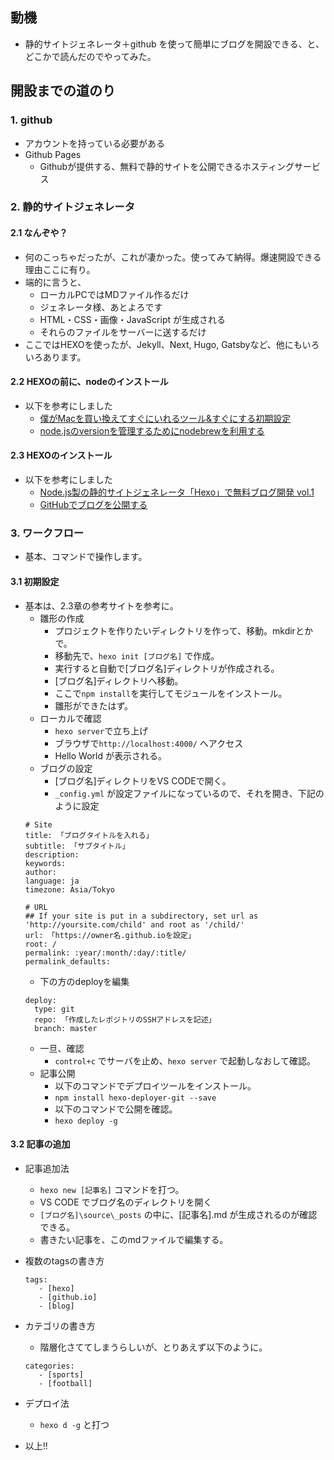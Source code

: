 ## 動機
* 静的サイトジェネレータ＋github を使って簡単にブログを開設できる、と、どこかで読んだのでやってみた。

## 開設までの道のり
### 1. github
* アカウントを持っている必要がある
* Github Pages
  * Githubが提供する、無料で静的サイトを公開できるホスティングサービス

### 2. 静的サイトジェネレータ
#### 2.1 なんぞや？
* 何のこっちゃだったが、これが凄かった。使ってみて納得。爆速開設できる理由ここに有り。
* 端的に言うと、
  * ローカルPCではMDファイル作るだけ
  * ジェネレータ様、あとよろです
  * HTML・CSS・画像・JavaScript が生成される
  * それらのファイルをサーバーに送するだけ
* ここではHEXOを使ったが、Jekyll、Next, Hugo, Gatsbyなど、他にもいろいろあります。

#### 2.2 HEXOの前に、nodeのインストール
* 以下を参考にしました
  * [僕がMacを買い換えてすぐにいれるツール&すぐにする初期設定](https://dotstud.io/blog/setup-new-mac-app/#node-js%E7%92%B0%E5%A2%83%E6%95%B4%E5%82%99)
  * [node.jsのversionを管理するためにnodebrewを利用する](https://qiita.com/sinmetal/items/154e81823f386279b33c)

#### 2.3 HEXOのインストール
* 以下を参考にしました
  * [Node.js製の静的サイトジェネレータ「Hexo」で無料ブログ開発 vol.1](https://dotstud.io/blog/hexo-static-site-vol1/)
  * [GitHubでブログを公開する](https://qiita.com/sakkuntyo/items/dca3ab792a30645b2d66)

### 3. ワークフロー
* 基本、コマンドで操作します。
#### 3.1 初期設定
* 基本は、2.3章の参考サイトを参考に。
  * 雛形の作成
    * プロジェクトを作りたいディレクトリを作って、移動。mkdirとかで。
    * 移動先で、`hexo init [ブログ名]` で作成。
    * 実行すると自動で[ブログ名]ディレクトリが作成される。 
    * [ブログ名]ディレクトリへ移動。
    * ここで`npm install`を実行してモジュールをインストール。
    * 雛形ができたはず。  
  * ローカルで確認
    * `hexo server`で立ち上げ
    * ブラウザで`http://localhost:4000/` へアクセス
    * Hello World が表示される。
  * ブログの設定
    * [ブログ名]ディレクトリをVS CODEで開く。
    * `_config.yml` が設定ファイルになっているので、それを開き、下記のように設定
  ```
  # Site
  title: 「ブログタイトルを入れる」
  subtitle: 「サブタイトル」
  description:
  keywords:
  author: 
  language: ja
  timezone: Asia/Tokyo

  # URL
  ## If your site is put in a subdirectory, set url as 'http://yoursite.com/child' and root as '/child/'
  url: 「https://owner名.github.ioを設定」
  root: /
  permalink: :year/:month/:day/:title/
  permalink_defaults:
  ```
    * 下の方のdeployを編集
  ```
  deploy:
    type: git
    repo: 「作成したレポジトリのSSHアドレスを記述」
    branch: master
  ```
    * 一旦、確認
      * `control+c` でサーバを止め、`hexo server` で起動しなおして確認。
  * 記事公開
    * 以下のコマンドでデプロイツールをインストール。
    * `npm install hexo-deployer-git --save`
    * 以下のコマンドで公開を確認。
    * `hexo deploy -g`
    
#### 3.2 記事の追加
* 記事追加法
  * `hexo new [記事名]` コマンドを打つ。
  * VS CODE でブログ名のディレクトリを開く
  * `[ブログ名]\source\_posts` の中に、[記事名].md が生成されるのが確認できる。
  * 書きたい記事を、このmdファイルで編集する。

* 複数のtagsの書き方
  ```
  tags: 
     - [hexo]
     - [github.io]
     - [blog]
  ```

* カテゴリの書き方
  * 階層化さててしまうらしいが、とりあえず以下のように。
  ```
  categories:
     - [sports]
     - [football]
  ```

* デプロイ法
  * `hexo d -g` と打つ

* 以上!!


